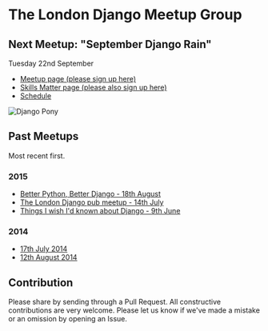 # The London Django Meetup Group

## Next Meetup: "September Django Rain"

Tuesday 22nd September

* [Meetup page (please sign up here)](http://www.meetup.com/The-London-Django-Meetup-Group/events/224716138/)
* [Skills Matter page (please also sign up here)](https://skillsmatter.com/meetups/7311-september-django-rain)
* [Schedule](meetups/2015-09-22.md)

![Django Pony](img/django-pony.jpg)

## Past Meetups

Most recent first.

### 2015

* [Better Python, Better Django - 18th August](meetups/2015-08-18.md)
* [The London Django pub meetup - 14th July](meetups/2015-07-14.md)
* [Things I wish I'd known about Django - 9th June](meetups/2015-06-09.md)

### 2014

* [17th July 2014](meetups/17-July-2014.md)
* [12th August 2014](meetups/12-August-2014.md)

## Contribution

Please share by sending through a Pull Request. All constructive contributions
are very welcome. Please let us know if we've made a mistake or an omission by
opening an Issue.
